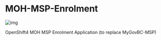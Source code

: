 # MOH-MSP-Enrolment
![img](https://img.shields.io/badge/Lifecycle-Stable-97ca00)

OpenShift4 MOH MSP Enrolment Application  (to replace MyGovBC-MSP)
